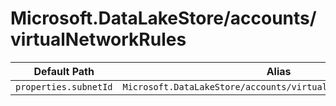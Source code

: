 # Microsoft.DataLakeStore/accounts/virtualNetworkRules

| Default Path | Alias |
|---|---|
| `properties.subnetId` | `Microsoft.DataLakeStore/accounts/virtualNetworkRules/subnetId` |

